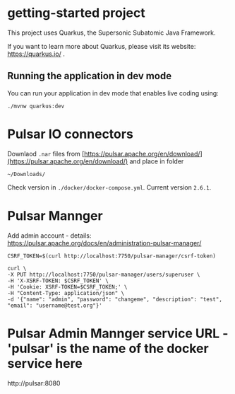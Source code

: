 # getting-started project

This project uses Quarkus, the Supersonic Subatomic Java Framework.

If you want to learn more about Quarkus, please visit its website: https://quarkus.io/ .

## Running the application in dev mode

You can run your application in dev mode that enables live coding using:
```
./mvnw quarkus:dev
```

# Pulsar IO connectors

Downlaod `.nar` files from [https://pulsar.apache.org/en/download/](https://pulsar.apache.org/en/download/) and place in folder

```
~/Downloads/
```

Check version in `./docker/docker-compose.yml`. Current version `2.6.1`.

# Pulsar Mannger

Add admin account - details: https://pulsar.apache.org/docs/en/administration-pulsar-manager/

```
CSRF_TOKEN=$(curl http://localhost:7750/pulsar-manager/csrf-token)

curl \
-X PUT http://localhost:7750/pulsar-manager/users/superuser \
-H 'X-XSRF-TOKEN: $CSRF_TOKEN' \
-H 'Cookie: XSRF-TOKEN=$CSRF_TOKEN;' \
-H "Content-Type: application/json" \
-d '{"name": "admin", "password": "changeme", "description": "test", "email": "username@test.org"}'
```

# Pulsar Admin Mannger service URL - 'pulsar' is the name of the docker service here
http://pulsar:8080
